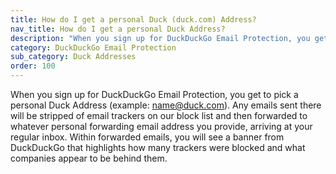 ```yaml
---
title: How do I get a personal Duck (duck.com) Address?
nav_title: How do I get a personal Duck Address?
description: "When you sign up for DuckDuckGo Email Protection, you get to pick a personal Duck Address (example: name@duck.com)."
category: DuckDuckGo Email Protection
sub_category: Duck Addresses
order: 100
---
```


When you sign up for DuckDuckGo Email Protection, you get to pick a personal Duck Address (example: name@duck.com). Any emails sent there will be stripped of email trackers on our block list and then forwarded to whatever personal forwarding email address you provide, arriving at your regular inbox. Within forwarded emails, you will see a banner from DuckDuckGo that highlights how many trackers were blocked and what companies appear to be behind them.
